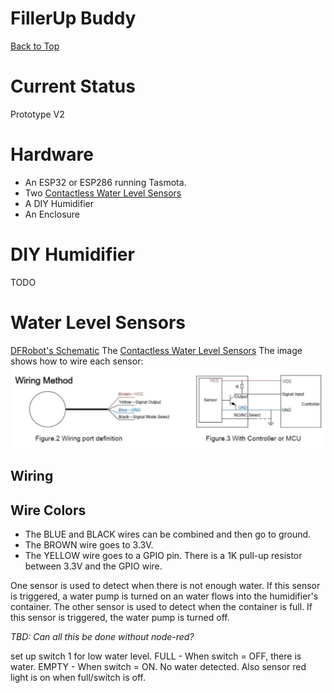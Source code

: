 # FillerUp Buddy
[Back to Top](../README.md)

# Current Status
Prototype V2
# Hardware
- An ESP32 or ESP286 running Tasmota. 
- Two [Contactless Water Level Sensors](https://amzn.to/3FcRsNK)
- A DIY Humidifier
- An Enclosure
# DIY Humidifier
TODO
# Water Level Sensors
[DFRobot's Schematic](https://github.com/Arduinolibrary/DFRobot_Non-contact_Liquid_Level_Sensor_XKC-Y25-T12V/blob/master/SEN0204%20%20Liquid%20Level%20Sensor-XKC-Y25-T12V.pdf)
The [Contactless Water Level Sensors](https://amzn.to/3FcRsNK)
The image shows how to wire each sensor:
![water level sensor](../images/FillerUp_Buddy_schematic.jpg)
## Wiring 

## Wire Colors
- The BLUE and BLACK wires can be combined and then go to ground.
- The BROWN wire goes to 3.3V.
- The YELLOW wire goes to a GPIO pin.  There is a 1K pull-up resistor between 3.3V and the GPIO wire.

One sensor is used to detect when there is not enough water.  If this sensor is triggered, a water pump is turned on an water flows into the humidifier's container.  The other sensor is used to detect when the container is full.  If this sensor is triggered, the water pump is turned off.

_TBD: Can all this be done without node-red?_

set up switch 1 for low water level.  FULL  - When switch = OFF, there is water.  EMPTY - When switch = ON.  No water detected.  Also sensor red light is on when full/switch is off.